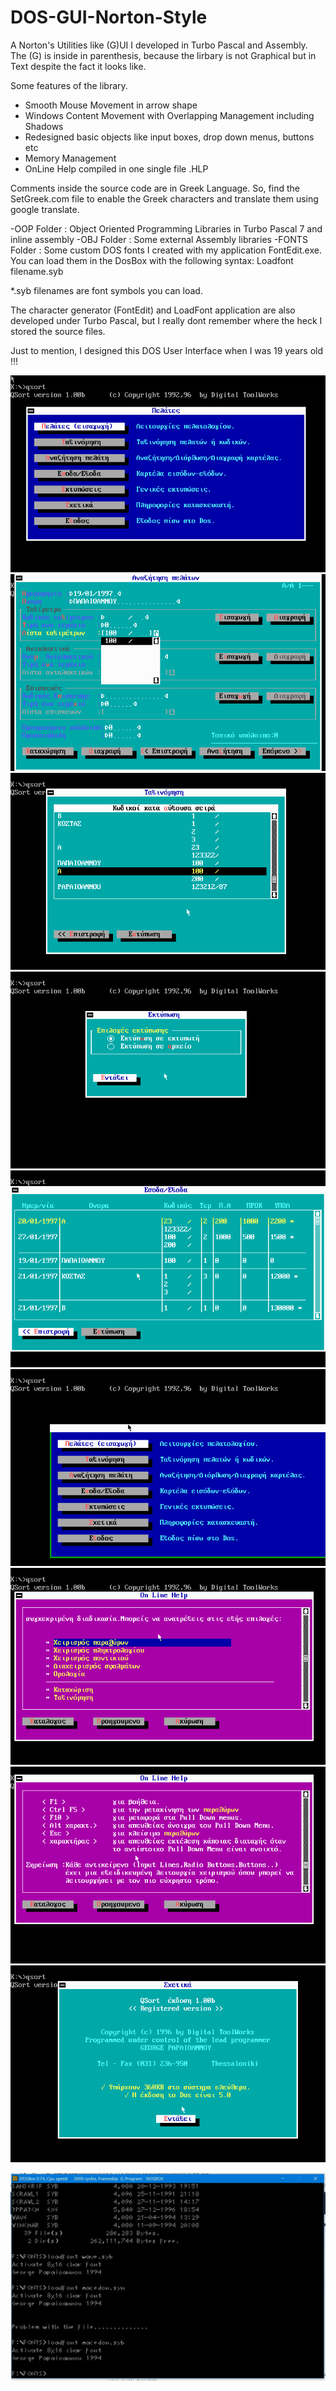# DOS-GUI-Norton-Style
A Norton's Utilities like (G)UI I developed in Turbo Pascal and Assembly. The (G) is inside in parenthesis, because the lirbary is not Graphical but in Text despite the fact it looks like.

Some features of the library.

- Smooth Mouse Movement in arrow shape
- Windows Content Movement with Overlapping Management including Shadows
- Redesigned basic objects like input boxes, drop down menus, buttons etc
- Memory Management
- OnLine Help compiled in one single file .HLP 

Comments inside the source code are in Greek Language. So, find the SetGreek.com file to enable the Greek characters and translate them using google translate.

-OOP Folder : Object Oriented Programming Libraries in Turbo Pascal 7 and inline assembly
-OBJ Folder : Some external Assembly libraries
-FONTS Folder : Some custom DOS fonts I created with my application FontEdit.exe. You can load them in the DosBox with the following syntax: Loadfont filename.syb

*.syb filenames are font symbols you can load.

The character generator (FontEdit) and LoadFont application are also developed under Turbo Pascal, but I really dont remember where the heck I stored the source files.

Just to mention, I designed this DOS User Interface when I was 19 years old !!!


![QSort 1](/images/qsort_000.png)
![QSort 2](/images/qsort_001.png)
![QSort 3](/images/qsort_002.png)
![QSort 4](/images/qsort_003.png)
![QSort 5](/images/qsort_004.png)
![QSort 6](/images/qsort_005.png)
![QSort 7](/images/qsort_006.png)
![QSort 8](/images/qsort_007.png)
![QSort 9](/images/qsort_008.png)

![Loadfont](/FONTS/Loadfont.jpg)
